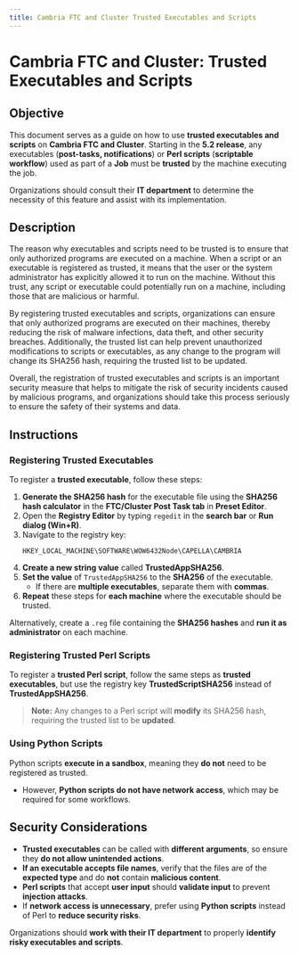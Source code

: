 ```yaml
---
title: Cambria FTC and Cluster Trusted Executables and Scripts
---
```


# Cambria FTC and Cluster: Trusted Executables and Scripts

## Objective

This document serves as a guide on how to use **trusted executables and scripts** on **Cambria FTC and Cluster**. Starting in the **5.2 release**, any executables (**post-tasks, notifications**) or **Perl scripts** (**scriptable workflow**) used as part of a **Job** must be **trusted** by the machine executing the job.

Organizations should consult their **IT department** to determine the necessity of this feature and assist with its implementation.

## Description

The reason why executables and scripts need to be trusted is to ensure that only authorized programs are executed on a machine. When a script or an executable is registered as trusted, it means that the user or the system administrator has explicitly allowed it to run on the machine. Without this trust, any script or executable could potentially run on a machine, including those that are malicious or harmful.

By registering trusted executables and scripts, organizations can ensure that only authorized programs are executed on their machines, thereby reducing the risk of malware infections, data theft, and other security breaches. Additionally, the trusted list can help prevent unauthorized modifications to scripts or executables, as any change to the program will change its SHA256 hash, requiring the trusted list to be updated.

Overall, the registration of trusted executables and scripts is an important security measure that helps to mitigate the risk of security incidents caused by malicious programs, and organizations should take this process seriously to ensure the safety of their systems and data.


## Instructions

### Registering Trusted Executables

To register a **trusted executable**, follow these steps:

1. **Generate the SHA256 hash** for the executable file using the **SHA256 hash calculator** in the **FTC/Cluster Post Task tab** in **Preset Editor**.
2. Open the **Registry Editor** by typing `regedit` in the **search bar** or **Run dialog (Win+R)**.
3. Navigate to the registry key:
   ```
   HKEY_LOCAL_MACHINE\SOFTWARE\WOW6432Node\CAPELLA\CAMBRIA
   ```
4. **Create a new string value** called **TrustedAppSHA256**.
5. **Set the value** of `TrustedAppSHA256` to the **SHA256** of the executable.
   - If there are **multiple executables**, separate them with **commas**.
6. **Repeat** these steps for **each machine** where the executable should be trusted.

Alternatively, create a `.reg` file containing the **SHA256 hashes** and **run it as administrator** on each machine.

### Registering Trusted Perl Scripts

To register a **trusted Perl script**, follow the same steps as **trusted executables**, but use the registry key **TrustedScriptSHA256** instead of **TrustedAppSHA256**. 


> **Note:** Any changes to a Perl script will **modify** its SHA256 hash, requiring the trusted list to be **updated**.

### Using Python Scripts

Python scripts **execute in a sandbox**, meaning they **do not** need to be registered as trusted.

- However, **Python scripts do not have network access**, which may be required for some workflows.

## Security Considerations

- **Trusted executables** can be called with **different arguments**, so ensure they **do not allow unintended actions**.
- **If an executable accepts file names**, verify that the files are of the **expected type** and do **not** contain **malicious content**.
- **Perl scripts** that accept **user input** should **validate input** to prevent **injection attacks**.
- If **network access is unnecessary**, prefer using **Python scripts** instead of Perl to **reduce security risks**.

Organizations should **work with their IT department** to properly **identify risky executables and scripts**.


